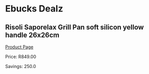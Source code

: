 
# Ebucks Dealz
## Risoli Saporelax Grill Pan soft silicon yellow handle 26x26cm
[Product Page](https://www.ebucks.com/web/shop/productSelected.do?prodId=1162570384&catId=1157659933)

Price: R849.00

Savings: 250.0


	